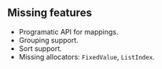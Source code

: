 
## Missing features

* Programatic API for mappings.
* Grouping support.
* Sort support.
* Missing allocators: `FixedValue`, `ListIndex`.